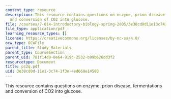 ```yaml
---
content_type: resource
description: This resource contains questions on enzyme, prion disease, fermentations
  and conversion of CO2 into glucose.
file: /courses/7-014-introductory-biology-spring-2005/3e38cd0d11e13c741f3e4ed669e14580_ps2q.pdf
file_type: application/pdf
learning_resource_types: []
license: https://creativecommons.org/licenses/by-nc-sa/4.0/
ocw_type: OCWFile
parent_title: Study Materials
parent_type: CourseSection
parent_uid: 781f14d9-0e64-919c-2532-b99b626dd3f2
resourcetype: Document
title: ps2q.pdf
uid: 3e38cd0d-11e1-3c74-1f3e-4ed669e14580
---
```

This resource contains questions on enzyme, prion disease, fermentations and conversion of CO2 into glucose.